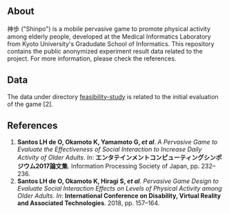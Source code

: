 ## About

神歩 ("Shinpo") is a mobile pervasive game to promote physical activity among elderly people, developed at the Medical Informatics Laboratory from Kyoto University's Gradudate School of Informatics. This repository contains the public anonymized experiment result data related to the project. For more information, please check the references.

## Data

The data under directory [feasibility-study](feasibility-study) is related to the initial evaluation of the game [2].

## References

1. **Santos LH de O, Okamoto K, Yamamoto G, _et al_**. _A Pervasive Game to Evaluate the Effectiveness of Social Interaction to Increase Daily Activity of Older Adults_. _In_: **エンタテインメントコンピューティングシンポジウム2017論文集**. Information Processing Society of Japan, pp. 232–236.
2. **Santos LH de O, Okamoto K, Hiragi S, _et al_**. _Pervasive Game Design to Evaluate Social Interaction Effects on Levels of Physical Activity among Older Adults_. _In_: **International Conference on Disability, Virtual Reality and Associated Technologies**. 2018, pp. 157–164.
